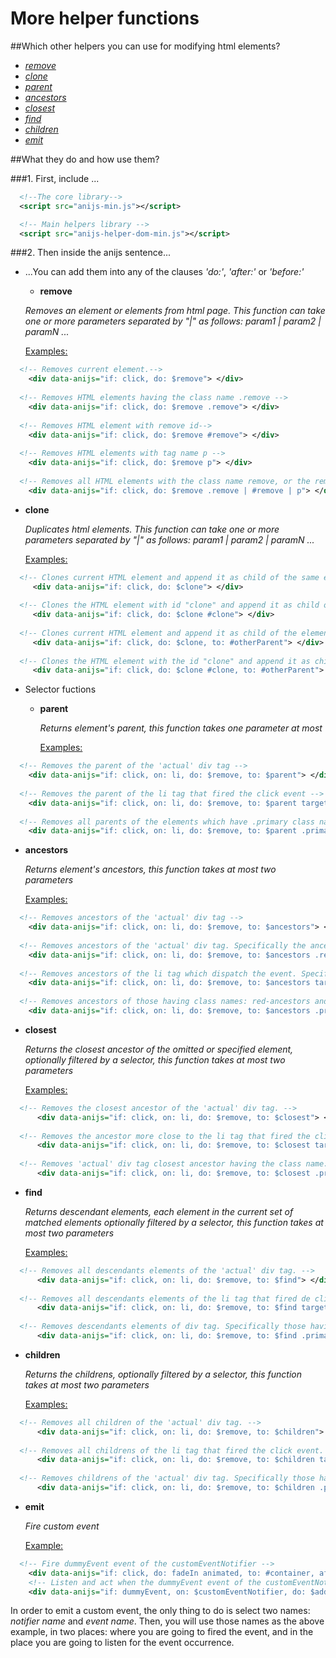More helper functions
===================================

##Which other helpers you can use for modifying html elements?

* _[remove](#remove)_
* _[clone](#clone)_
* _[parent](#parent)_
* _[ancestors](#ancestors)_
* _[closest](#closest)_
* _[find](#find)_
* _[children](#children)_
* _[emit](#emit)_

##What they do and how use them?

###1. First, include ...

```xml
  <!--The core library-->
  <script src="anijs-min.js"></script>

  <!-- Main helpers library -->
  <script src="anijs-helper-dom-min.js"></script>
```

###2. Then inside the anijs sentence...

* ...You can add them into any of the clauses _'do:'_, _'after:'_ or _'before:'_

  - **remove<a name="remove"></a>**

  _Removes an element or elements from html page. This function can take one or more parameters separated by "|" as follows: param1 | param2 | paramN ..._

   <u>Examples:</u>

```xml
  <!-- Removes current element.-->
    <div data-anijs="if: click, do: $remove"> </div>
    
  <!-- Removes HTML elements having the class name .remove -->
    <div data-anijs="if: click, do: $remove .remove"> </div>
    
  <!-- Removes HTML element with remove id-->
    <div data-anijs="if: click, do: $remove #remove"> </div>
    
  <!-- Removes HTML elements with tag name p -->
    <div data-anijs="if: click, do: $remove p"> </div>
    
  <!-- Removes all HTML elements with the class name remove, or the remove id, or the tag name p -->
    <div data-anijs="if: click, do: $remove .remove | #remove | p"> </div>
```

  - **clone<a name="clone"></a>**

    _Duplicates html elements. This function can take one or more parameters separated by "|" as follows: param1 | param2 | paramN ..._

    <u>Examples:</u>

```xml
  <!-- Clones current HTML element and append it as child of the same element's parent. -->
     <div data-anijs="if: click, do: $clone"> </div>
    
  <!-- Clones the HTML element with id "clone" and append it as child of the same element's parent. -->
     <div data-anijs="if: click, do: $clone #clone"> </div>
    
  <!-- Clones current HTML element and append it as child of the element with id "otherParent". -->
     <div data-anijs="if: click, do: $clone, to: #otherParent"> </div>
     
  <!-- Clones the HTML element with the id "clone" and append it as child of the element with id "otherParent". -->
     <div data-anijs="if: click, do: $clone #clone, to: #otherParent"> </div>
```

* Selector fuctions

  - **parent<a name="parent"></a>**

    _Returns element's parent, this function takes one parameter at most_

    <u>Examples:</u>

```xml
  <!-- Removes the parent of the 'actual' div tag -->
    <div data-anijs="if: click, on: li, do: $remove, to: $parent"> </div>
    
  <!-- Removes the parent of the li tag that fired the click event -->
    <div data-anijs="if: click, on: li, do: $remove, to: $parent target"> </div>
    
  <!-- Removes all parents of the elements which have .primary class name -->
    <div data-anijs="if: click, on: li, do: $remove, to: $parent .primary"> </div>
```

  - **ancestors<a name="ancestors"></a>**

    _Returns element's ancestors, this function takes at most two parameters_

    <u>Examples:</u>

```xml
  <!-- Removes ancestors of the 'actual' div tag -->
    <div data-anijs="if: click, on: li, do: $remove, to: $ancestors"> </div>
    
  <!-- Removes ancestors of the 'actual' div tag. Specifically the ancestors with class name: .red-ancestors  -->
    <div data-anijs="if: click, on: li, do: $remove, to: $ancestors .red-ancestors"> </div>
    
  <!-- Removes ancestors of the li tag which dispatch the event. Specifically ancestors with class name: .red-ancestors -->
    <div data-anijs="if: click, on: li, do: $remove, to: $ancestors target | .red-ancestors"> </div>
    
  <!-- Removes ancestors of those having class names: red-ancestors and primary  -->
    <div data-anijs="if: click, on: li, do: $remove, to: $ancestors .primary | .red-ancestors"> </div>
```

  - **closest<a name="closest"></a>**

    _Returns the closest ancestor of the omitted or specified element, optionally filtered by a selector, this function takes at most two parameters_

    <u>Examples:</u>

```xml
  <!-- Removes the closest ancestor of the 'actual' div tag. -->
      <div data-anijs="if: click, on: li, do: $remove, to: $closest"> </div>
      
  <!-- Removes the ancestor more close to the li tag that fired the click event -->
      <div data-anijs="if: click, on: li, do: $remove, to: $closest target"> </div>
      
  <!-- Removes 'actual' div tag closest ancestor having the class name: .primary -->
      <div data-anijs="if: click, on: li, do: $remove, to: $closest .primary"> </div>
```

  - **find<a name="find"></a>**

    _Returns descendant elements, each element in the current set of matched elements optionally filtered by a selector, this function takes at most two parameters_

    <u>Examples:</u>

```xml
  <!-- Removes all descendants elements of the 'actual' div tag. -->
      <div data-anijs="if: click, on: li, do: $remove, to: $find"> </div>
      
  <!-- Removes all descendants elements of the li tag that fired de click event. -->
      <div data-anijs="if: click, on: li, do: $remove, to: $find target"> </div>
      
  <!-- Removes descendants elements of div tag. Specifically those having class name primary -->
      <div data-anijs="if: click, on: li, do: $remove, to: $find .primary"> </div>
```

  - **children<a name="children"></a>**

    _Returns the childrens, optionally filtered by a selector, this function takes at most two parameters_

    <u>Examples:</u>

```xml
  <!-- Removes all children of the 'actual' div tag. -->
      <div data-anijs="if: click, on: li, do: $remove, to: $children"> </div>
      
  <!-- Removes all childrens of the li tag that fired the click event. -->
      <div data-anijs="if: click, on: li, do: $remove, to: $children target"> </div>
      
  <!-- Removes childrens of the 'actual' div tag. Specifically those having the class name: primary -->
      <div data-anijs="if: click, on: li, do: $remove, to: $children .primary"> </div>
```

  - **emit<a name="emit"></a>**

    _Fire custom event_

    <u>Example:</u>

```xml
  <!-- Fire dummyEvent event of the customEventNotifier -->
    <div data-anijs="if: click, do: fadeIn animated, to: #container, after: emit customEventNotifier.dummyEvent"> </div>
    <!-- Listen and act when the dummyEvent event of the customEventNotifier ocurres -->
    <div data-anijs="if: dummyEvent, on: $customEventNotifier, do: $addClass hidden,  to: $children #container | div"> </div>
```
In order to emit a custom event, the only thing to do is select two names: *notifier name* and *event name*. Then, you will use those names as the above example, in two places: where you are going to fired the event, and in the place you are going to listen for the event occurrence.

